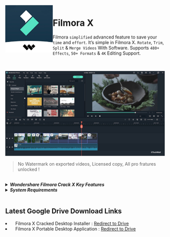 <img src="img/fx-logo.jpg" alt="Filmora X - Unlocked License" align='left' width='150' height='150'> 

# Filmora X 


Filmora `simplified` advanced feature to save your `time` and `effort`. It’s simple in Filmora X. `Rotate`, `Trim`, `Split` & `Merge Videos` With Software. Supports `480+ Effects`, `50+ Formats` & `4K` Editing Support.

<br>
<br>

<img src="img/fx-img2.jpg" alt="Filmora X - Unlocked Versions"> 

> No Watermark on exported videos, Licensed copy, All pro fratures unlocked !

<br>

<details>
  <summary><b><i>Wondershare Filmora Crack X Key Features</i></b></summary>
  <br>
  <ul>
    
   <li>Motion Tracking: Filmora X allows you to seamlessly attach an item to a moving object.</li>
   <li>Zoom and Pan: If you’ve ever watched a Ken Burns movie, you know how awesome zooming and panning is. With Filmora, you can easily do it.</li>
   <li>Color Matching: This feature is designed to match the colors of selected clips to a different frame in another clip.</li>
   <li>Keyframes – Easily adjust any animation by combining keyframes to change the position, scale, opacity, and rotation of the clip.</li>
   <li>Stabilization: Smooth, stabilized video is something you should never take for granted because it looks great, and with Filmora Cracked you can easily achieve that.</li>
   <li>Mute Sound: With this feature, you can mute the background music to keep your monologues or dialogue clear while listening to your monologues.</li>
   <li>Color Grading – The video you shoot with your camera doesn’t always look the way you want it to. If you really want a better-looking video, go ahead and rate the Filmora Cracked color.</li>
   <li>Green Screen: If you’re a YouTube streamer or just someone who loves to do little sketches or clips, a green screen can help you easily overlap objects.</li>
   <li>Tilt-Shift – The tilt-shift effect is something that requires a suitable lens which can be a bit expensive, and Filmora key free can do it very efficiently.</li>
   <li>Picture in Picture – If you want to give your project a futuristic feel, you can do so with the picture in picture feature.</li>
   <li>Shortcuts: You can create keyboard shortcuts using new keyboard shortcut commands.</li>
   <li>Effects Library: Filmora X includes 30 new elements and 9 featured titles.</li>
   <li>Dark Mode: Filmora X’s new dark mode lets you edit videos while enjoying your eyes.</li>
   <li>Basic functions: Filmora X Activation Key includes many basic video editing functions, such as splitting, rotating, cropping, cropping, brightness control, and volume control.</li>

  </ul>
  <br>
</details>


<details>
  <summary><b><i>System Requirements</i></b></summary>
  <br>
  <ul>
    
  <li>Supported OS: Windows 7/Windows 8.1/Windows 10 ( 64 bit OS).</li>
  <li>Processor: Intel i3 or better multicore processor, 2GHz or above. (Intel 6th Gen or newer CPU recommended for HD and 4K Videos).</li>
  <li>RAM: 4 GB RAM (8GB required for HD and 4K videos).</li>
  <li>Graphics: Intel HD Graphics 5000 or later; NVIDIA GeForce GTX 700 or later; AMD Radeon R5 or later. 2 GB VRAM (4GB required for HD and 4K videos).</li>
  <li>Disk: At least 10GB free hard-disk space for installation (SSD-Solid State Disk recommended for editing HD and 4K videos).</li>
    
  </ul>
</details>

<br>



## Latest Google Drive Download Links
 <li> &nbsp;&nbsp; Filmora X Cracked Desktop Installer : <a href='https://drive.google.com/drive/folders/1-4Hf6SufsDtVJ2adJ5lW5vWeeZe65HSW?usp=sharing'>Redirect to Drive</a><br>
 <li> &nbsp;&nbsp; Filmora X Portable Desktop Application : <a href='https://drive.google.com/drive/folders/1tp15fFlYHCSslnXP4iPVu8dB0lEXFtCv?usp=sharing'>Redirect to Drive</a>
